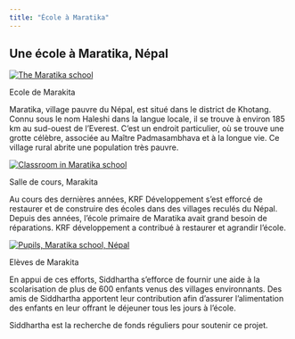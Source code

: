 ```yaml
---
title: "École à Maratika"
---
```


##  Une école à Maratika, Népal 

[ ![The Maratika school](/images/img_marakita_vue-150x150.jpg) ](/images/img_marakita_vue.jpg)

Ecole de Marakita 

Maratika, village pauvre du Népal, est situé dans le district de Khotang. Connu sous le nom Haleshi dans la langue locale, il se trouve à environ 185 km au sud-ouest de l’Everest. C’est un endroit particulier, où se trouve une grotte célèbre, associée au Maître Padmasambhava et à la longue vie. Ce village rural abrite une population très pauvre. 

[ ![Classroom in Maratika school](/images/img_marakita_cours-150x150.jpg) ](/images/img_marakita_cours.jpg)

Salle de cours, Marakita 

Au cours des dernières années, KRF Développement s’est efforcé de restaurer et de construire des écoles dans des villages reculés du Népal. Depuis des années, l’école primaire de Maratika avait grand besoin de réparations. KRF développement a contribué à restaurer et agrandir l’école. 

[ ![Pupils, Maratika school, Népal](/images/img_marakita_eleves-150x150.jpg) ](/images/img_marakita_eleves.jpg)

Elèves de Marakita 

En appui de ces efforts, Siddhartha s’efforce de fournir une aide à la scolarisation de plus de 600 enfants venus des villages environnants. Des amis de Siddhartha apportent leur contribution afin d’assurer l’alimentation des enfants en leur offrant le déjeuner tous les jours à l’école. 

Siddhartha est la recherche de fonds réguliers pour soutenir ce projet. 
